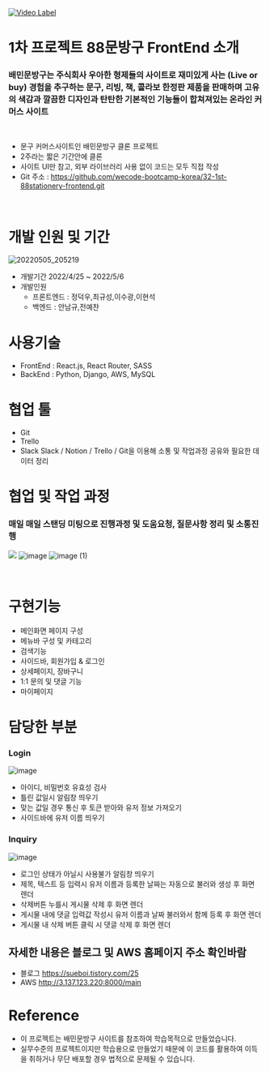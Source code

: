 [![Video Label](http://img.youtube.com/vi/JQFqtvcOhj0/0.jpg)](https://youtu.be/JQFqtvcOhj0)

# 1차 프로젝트 88문방구 FrontEnd 소개

### 배민문방구는 주식회사 우아한 형제들의 사이트로 재미있게 사는 (Live or buy) 경험을 추구하는 문구, 리빙, 책, 콜라보 한정판 제품을 판매하며 고유의 색감과 깔끔한 디자인과 탄탄한 기본적인 기능들이 합쳐져있는 온라인 커머스 사이트

</br>

- 문구 커머스사이트인 배민문방구 클론 프로젝트
- 2주라는 짧은 기간안에 클론
- 사이트 UI만 참고, 외부 라이브러리 사용 없이 코드는 모두 직접 작성
- Git 주소 : https://github.com/wecode-bootcamp-korea/32-1st-88stationery-frontend.git

</br>

# 개발 인원 및 기간

![20220505_205219](https://user-images.githubusercontent.com/66737450/167081567-29defd3c-70e4-4109-8667-ce7e6be0a62a.jpg)

- 개발기간 2022/4/25 ~ 2022/5/6
- 개발인원
  - 프론트엔드 : 정덕우,최규성,이수광,이현석
  - 백엔드 : 안남규,전예찬

# 사용기술

- FrontEnd : React.js, React Router, SASS
- BackEnd : Python, Django, AWS, MySQL

# 협업 툴

- Git
- Trello
- Slack
  Slack / Notion / Trello / Git을 이용해 소통 및 작업과정 공유와 필요한 데이터 정리

# 협업 및 작업 과정

### 매일 매일 스탠딩 미팅으로 진행과정 및 도움요청, 질문사항 정리 및 소통진행

![](https://blog.kakaocdn.net/dn/s58Pb/btrBluyXjoM/WM0JCSxAZrcxMYkNA7xTPK/img.gif)
![image](https://user-images.githubusercontent.com/66737450/167083143-9c2dbced-45aa-4f8a-b9bb-7f799a93bc69.png)
![image (1)](https://user-images.githubusercontent.com/66737450/167083152-b925216e-38a6-4383-b0fb-d7f432ca9587.png)

</br>

# 구현기능

- 메인화면 페이지 구성
- 메뉴바 구성 및 카테고리
- 검색기능
- 사이드바, 회원가입 & 로그인
- 상세페이지, 장바구니
- 1:1 문의 및 댓글 기능
- 마이페이지

# 담당한 부분

### Login
![image](https://user-images.githubusercontent.com/103011139/168606233-3d26a215-f754-4c4e-9bbf-595867fceb5c.png)
- 아이디, 비밀번호 유효성 검사
- 틀린 값일시 알림창 띄우기
- 맞는 값일 경우 통신 후 토큰 받아와 유저 정보 가져오기
- 사이드바에 유저 이름 띄우기

### Inquiry
![image](https://user-images.githubusercontent.com/103011139/168606282-9d8e6ced-e86b-45f7-9588-9bfad27cf5d9.png)
- 로그인 상태가 아닐시 사용불가 알림창 띄우기
- 제목, 텍스트 등 입력시 유저 이름과 등록한 날짜는 자동으로 불러와 생성 후 화면 렌더
- 삭제버튼 누를시 게시물 삭제 후 화면 렌더
- 게시물 내에 댓글 입력값 작성시 유저 이름과 날짜 불러와서 함께 등록 후 화면 렌더
- 게시물 내 삭제 버튼 클릭 시 댓글 삭제 후 화면 렌더

## 자세한 내용은 블로그 및 AWS 홈페이지 주소 확인바람
- 블로그 https://sueboi.tistory.com/25
- AWS http://3.137.123.220:8000/main

# Reference

- 이 프로젝트는 배민문방구 사이트를 참조하여 학습목적으로 만들었습니다.
- 실무수준의 프로젝트이지만 학습용으로 만들었기 때문에 이 코드를 활용하여 이득을 취하거나 무단 배포할 경우 법적으로 문제될 수 있습니다.
